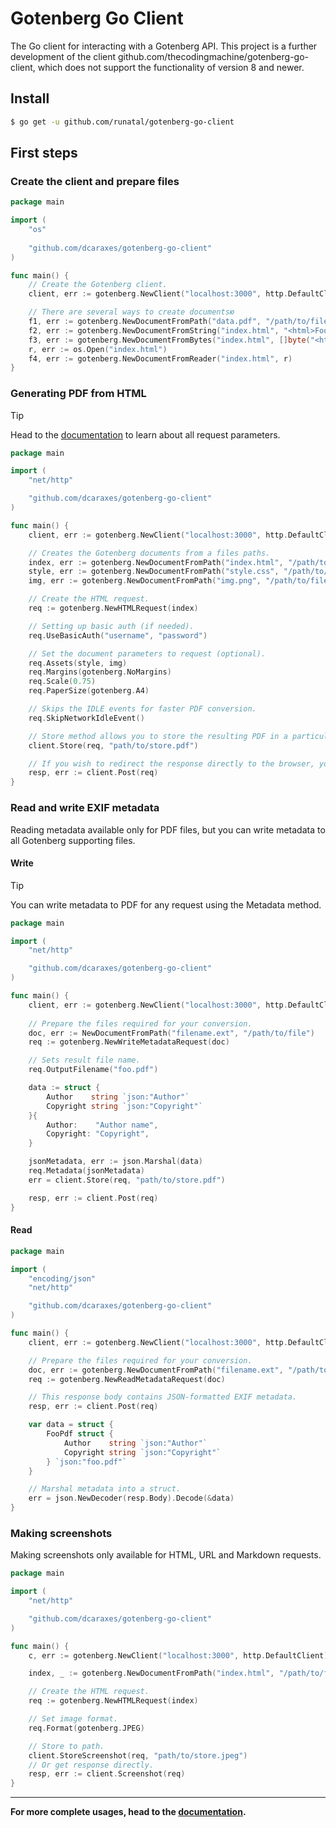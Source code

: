 # Gotenberg Go Client

The Go client for interacting with a Gotenberg API. This project is a further development of the client 
github.com/thecodingmachine/gotenberg-go-client, which does not support the functionality of version 8 and 
newer.

## Install

```zsh
$ go get -u github.com/runatal/gotenberg-go-client
```

## First steps

### Create the client and prepare files

```go
package main

import (
    "os"
	
    "github.com/dcaraxes/gotenberg-go-client"
)

func main() {
	// Create the Gotenberg client.
    client, err := gotenberg.NewClient("localhost:3000", http.DefaultClient)

    // There are several ways to create documentsю
    f1, err := gotenberg.NewDocumentFromPath("data.pdf", "/path/to/file")
    f2, err := gotenberg.NewDocumentFromString("index.html", "<html>Foo</html>")
    f3, err := gotenberg.NewDocumentFromBytes("index.html", []byte("<html>Foo</html>"))
    r, err := os.Open("index.html")
    f4, err := gotenberg.NewDocumentFromReader("index.html", r)
}
```

### Generating PDF from HTML

> [!TIP]
> Head to the [documentation](https://gotenberg.dev/) to learn about all request parameters.

```go
package main

import (
	"net/http"

	"github.com/dcaraxes/gotenberg-go-client"
)

func main() {
	client, err := gotenberg.NewClient("localhost:3000", http.DefaultClient)

	// Creates the Gotenberg documents from a files paths.
	index, err := gotenberg.NewDocumentFromPath("index.html", "/path/to/file")
	style, err := gotenberg.NewDocumentFromPath("style.css", "/path/to/file")
	img, err := gotenberg.NewDocumentFromPath("img.png", "/path/to/file")

	// Create the HTML request.
	req := gotenberg.NewHTMLRequest(index)

	// Setting up basic auth (if needed).
	req.UseBasicAuth("username", "password")

	// Set the document parameters to request (optional).
	req.Assets(style, img)
	req.Margins(gotenberg.NoMargins)
	req.Scale(0.75)
	req.PaperSize(gotenberg.A4)

	// Skips the IDLE events for faster PDF conversion.
	req.SkipNetworkIdleEvent()

	// Store method allows you to store the resulting PDF in a particular destination.
	client.Store(req, "path/to/store.pdf")

	// If you wish to redirect the response directly to the browser, you may also use:
	resp, err := client.Post(req)
}

```

### Read and write EXIF metadata
Reading metadata available only for PDF files, but you can write metadata to all Gotenberg supporting files.

#### Write
> [!TIP]
> You can write metadata to PDF for any request using the Metadata method.

```go
package main

import (
	"net/http"

	"github.com/dcaraxes/gotenberg-go-client"
)

func main() {
	client, err := gotenberg.NewClient("localhost:3000", http.DefaultClient)
	
	// Prepare the files required for your conversion.
	doc, err := NewDocumentFromPath("filename.ext", "/path/to/file")
	req := gotenberg.NewWriteMetadataRequest(doc)

	// Sets result file name.
	req.OutputFilename("foo.pdf")

	data := struct {
		Author    string `json:"Author"`
		Copyright string `json:"Copyright"`
	}{
		Author:    "Author name",
		Copyright: "Copyright",
	}

	jsonMetadata, err := json.Marshal(data)
	req.Metadata(jsonMetadata)
	err = client.Store(req, "path/to/store.pdf")

	resp, err := client.Post(req)
}
```

#### Read

```go
package main

import (
	"encoding/json"
	"net/http"

	"github.com/dcaraxes/gotenberg-go-client"
)

func main() {
	client, err := gotenberg.NewClient("localhost:3000", http.DefaultClient)

	// Prepare the files required for your conversion.
	doc, err := gotenberg.NewDocumentFromPath("filename.ext", "/path/to/file")
	req := gotenberg.NewReadMetadataRequest(doc)

	// This response body contains JSON-formatted EXIF metadata.
	resp, err := client.Post(req)

	var data = struct {
		FooPdf struct {
			Author    string `json:"Author"`
			Copyright string `json:"Copyright"`
		} `json:"foo.pdf"`
	}

	// Marshal metadata into a struct.
	err = json.NewDecoder(resp.Body).Decode(&data)
}

```

### Making screenshots
Making screenshots only available for HTML, URL and Markdown requests.

```go
package main

import (
	"net/http"

	"github.com/dcaraxes/gotenberg-go-client"
)

func main() {
	c, err := gotenberg.NewClient("localhost:3000", http.DefaultClient)

	index, _ := gotenberg.NewDocumentFromPath("index.html", "/path/to/file")

	// Create the HTML request.
	req := gotenberg.NewHTMLRequest(index)

	// Set image format.
	req.Format(gotenberg.JPEG)

	// Store to path.
	client.StoreScreenshot(req, "path/to/store.jpeg")
	// Or get response directly.
	resp, err := client.Screenshot(req)
}

```

---

**For more complete usages, head to the [documentation](https://gotenberg.dev/).**
